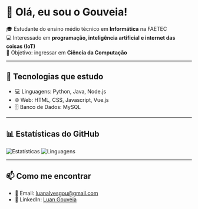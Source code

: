 # 👋 Olá, eu sou o Gouveia!

🎓 Estudante do ensino médio técnico em **Informática** na FAETEC  
💻 Interessado em **programação, inteligência artificial e internet das coisas (IoT)**  
🚀 Objetivo: ingressar em **Ciência da Computação**  

---

## 🔧 Tecnologias que estudo
- 💻 Linguagens: Python, Java, Node.js   
- 🌐 Web: HTML, CSS, Javascript, Vue.js  
- 🗄️ Banco de Dados: MySQL  

---

## 📊 Estatísticas do GitHub
![Estatísticas](https://github-readme-stats.vercel.app/api?username=LuanGouveia&show_icons=true&theme=dracula) ![Linguagens](https://github-readme-stats.vercel.app/api/top-langs/?username=LuanGouveia&layout=compact&theme=dracula)



---

## 📫 Como me encontrar
- 📧 Email: luanalvesgou@gmail.com  
- 💼 LinkedIn: [Luan Gouveia](https://www.linkedin.com/in/luan-gouveia-b0044a231/)  

